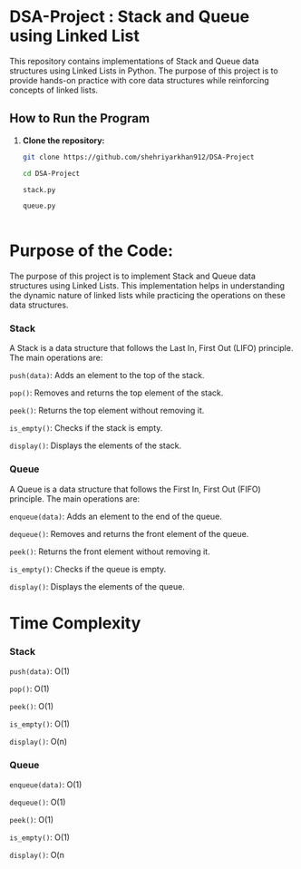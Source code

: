 # DSA-Project : Stack and Queue using Linked List


This repository contains implementations of Stack and Queue data structures using Linked Lists in Python. The purpose of this project is to provide hands-on practice with core data structures while reinforcing concepts of linked lists.

## How to Run the Program

1. **Clone the repository:**
   ```bash
   git clone https://github.com/shehriyarkhan912/DSA-Project
   
   cd DSA-Project
   
   stack.py
   
   queue.py
  
  # Purpose of the Code:
The purpose of this project is to implement Stack and Queue data structures using Linked Lists. This implementation helps in understanding the dynamic nature of linked lists while practicing the operations on these data structures.

### Stack
A Stack is a data structure that follows the Last In, First Out (LIFO) principle. The main operations are:

`push(data)`: Adds an element to the top of the stack.

`pop()`: Removes and returns the top element of the stack.

`peek()`: Returns the top element without removing it.

`is_empty()`: Checks if the stack is empty.

`display()`: Displays the elements of the stack.

### Queue
A Queue is a data structure that follows the First In, First Out (FIFO) principle. The main operations are:

`enqueue(data)`: Adds an element to the end of the queue.

`dequeue()`: Removes and returns the front element of the queue.

`peek()`: Returns the front element without removing it.

`is_empty()`: Checks if the queue is empty.

`display()`: Displays the elements of the queue.


# Time Complexity

### Stack
`push(data)`: O(1)

`pop()`: O(1)

`peek()`: O(1)

`is_empty()`: O(1)

`display()`: O(n)

### Queue
`enqueue(data)`: O(1)

`dequeue()`: O(1)

`peek()`: O(1)

`is_empty()`: O(1)

`display()`: O(n


